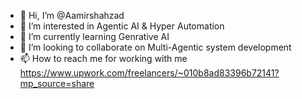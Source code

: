 - 👋 Hi, I’m @Aamirshahzad
- 👀 I’m interested in Agentic AI & Hyper Automation
- 🌱 I’m currently learning Genrative AI
- 💞️ I’m looking to collaborate on Multi-Agentic system development 
- 📫 How to reach me for working with me https://www.upwork.com/freelancers/~010b8ad83396b72141?mp_source=share

<!---
Aamirshazad/Aamirshazad is a ✨ special ✨ repository because its `README.md` (this file) appears on your GitHub profile.
You can click the Preview link to take a look at your changes.
--->
